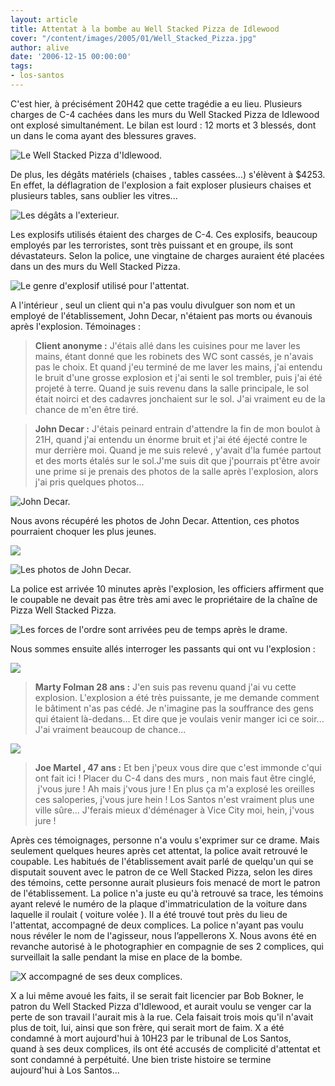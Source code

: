 ```yaml
---
layout: article
title: Attentat à la bombe au Well Stacked Pizza de Idlewood
cover: "/content/images/2005/01/Well_Stacked_Pizza.jpg"
author: alive
date: '2006-12-15 00:00:00'
tags:
- los-santos
---
```


C'est hier,&nbsp;à précisément 20H42 que cette tragédie a eu lieu. Plusieurs charges de C-4 cachées dans les murs du Well Stacked Pizza de Idlewood ont explosé simultanément. Le bilan est lourd : 12 morts et 3 blessés, dont un dans le coma ayant des blessures graves.

![Le Well Stacked Pizza d'Idlewood.](  /content/images/2005/01/Well_Stacked_Pizza.jpg)

De plus, les dégâts matériels (chaises , tables cassées...) s'élèvent&nbsp;à $4253. En effet, la déflagration de l'explosion a fait exploser plusieurs chaises et plusieurs tables, sans oublier les vitres...

![Les dégâts a l'exterieur.](  /content/images/2005/01/Evaluation_des_degats.jpg)

Les explosifs utilisés étaient des charges de C-4. Ces explosifs, beaucoup employés par les terroristes, sont très puissant et en groupe, ils sont dévastateurs. Selon la police, une vingtaine de charges auraient été placées dans un des murs du Well Stacked Pizza.

![Le genre d'explosif utilisé pour l'attentat.](  /content/images/2005/01/C4.jpg)

A l'intérieur , seul un client qui n'a pas voulu divulguer son nom et un employé de l'établissement, John Decar, n'étaient pas morts ou évanouis après l'explosion. Témoinages :

> **Client anonyme :** J'étais allé dans les cuisines pour me laver les mains, étant donné que les robinets des WC sont cassés, je n'avais pas le choix. Et quand j'eu terminé de me laver les mains, j'ai entendu le bruit d'une grosse explosion et j'ai senti le sol trembler, puis j'ai été projeté&nbsp;à terre. Quand je suis revenu dans la salle principale, le sol était noirci et des cadavres jonchaient sur le sol. J'ai vraiment eu de la chance de m'en être tiré.

> **John Decar :** J'étais peinard entrain d'attendre la fin de mon boulot&nbsp;à 21H, quand j'ai entendu un énorme bruit et j'ai été éjecté contre le mur derrière moi. Quand je me suis relevé , y'avait d'la fumée partout et des morts étalés sur le sol.J'me suis dit que j'pourrais pt'être avoir une prime si je prenais des photos de la salle après l'explosion, alors j'ai pris quelques photos...

![John Decar.](  /content/images/2005/01/john_decar.jpg)

Nous avons récupéré les photos de John Decar. Attention, ces photos pourraient choquer les plus jeunes.

![](  /content/images/2005/01/photo_amateur_1.jpg)

![Les photos de John Decar.](  /content/images/2005/01/photo_amateur_2.jpg)

La police est arrivée 10 minutes après l'explosion, les officiers affirment que le coupable ne devait pas être très ami avec le propriétaire de la chaîne de Pizza Well Stacked Pizza.

![Les forces de l'ordre sont arrivées peu de temps après le drame.](  /content/images/2005/01/la_police_arrive.jpg)

Nous sommes ensuite allés interroger les passants qui ont vu l'explosion :

![](  /content/images/2005/01/temoin_n_1.jpg)

> **Marty Folman 28 ans :** J'en suis pas revenu quand j'ai vu cette explosion. L'explosion a été très puissante, je me demande comment le bâtiment n'as pas cédé. Je n'imagine pas la souffrance des gens qui étaient là-dedans... Et dire que je voulais venir manger ici ce soir... J'ai vraiment beaucoup de chance...

![](  /content/images/2005/01/temoin_n_2.jpg)

> **Joe Martel , 47 ans :** Et ben j'peux vous dire que c'est immonde c'qui ont fait ici ! Placer du C-4 dans des murs , non mais faut être cinglé, &nbsp;j'vous jure ! Ah mais j'vous jure ! En plus ça m'a explosé les oreilles ces saloperies, j'vous jure hein ! Los Santos n'est vraiment plus une ville sûre... J'ferais mieux d'déménager à Vice City moi, hein, j'vous jure !

Après ces témoignages, personne n'a voulu s'exprimer sur ce drame. Mais seulement quelques heures après cet attentat, la police avait retrouvé le coupable. Les habitués de l'établissement avait parlé de quelqu'un qui se disputait souvent avec le patron de ce Well Stacked Pizza, selon les dires des témoins, cette personne aurait plusieurs fois menacé de mort le patron de l'établissement. La police n'a juste eu qu'à retrouvé sa trace, les témoins ayant relevé le numéro de la plaque d'immatriculation de la voiture dans laquelle il roulait ( voiture volée ). Il a été trouvé tout près du lieu de l'attentat, accompagné de&nbsp;deux complices. La police n'ayant pas voulu nous révéler le nom de l'agisseur, nous l’appellerons X. Nous avons été en revanche autorisé&nbsp;à le photographier en compagnie de ses 2 complices, qui surveillait la salle pendant la mise en place de la bombe.

![X accompagné de ses deux complices.](  /content/images/2005/01/suspect_choper.jpg)

X a lui même avoué les faits, il se serait fait licencier par Bob Bokner, le patron du Well Stacked Pizza d'Idlewood, et aurait voulu se venger car la perte de son travail l'aurait mis&nbsp;à la rue. Cela faisait&nbsp;trois mois qu'il n'avait plus de toit, lui, ainsi que son frère, qui serait mort de faim. X a été condamné&nbsp;à mort aujourd'hui&nbsp;à 10H23 par le tribunal de Los Santos, quand&nbsp;à ses&nbsp;deux complices, ils ont été accusés de complicité d'attentat et sont condamné&nbsp;à perpétuité. Une bien triste histoire se termine aujourd'hui&nbsp;à Los Santos...

<!--kg-card-end: markdown-->
